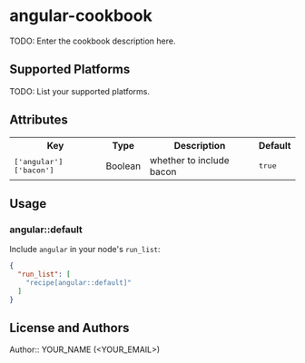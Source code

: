 # angular-cookbook

TODO: Enter the cookbook description here.

## Supported Platforms

TODO: List your supported platforms.

## Attributes

<table>
  <tr>
    <th>Key</th>
    <th>Type</th>
    <th>Description</th>
    <th>Default</th>
  </tr>
  <tr>
    <td><tt>['angular']['bacon']</tt></td>
    <td>Boolean</td>
    <td>whether to include bacon</td>
    <td><tt>true</tt></td>
  </tr>
</table>

## Usage

### angular::default

Include `angular` in your node's `run_list`:

```json
{
  "run_list": [
    "recipe[angular::default]"
  ]
}
```

## License and Authors

Author:: YOUR_NAME (<YOUR_EMAIL>)
